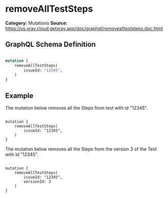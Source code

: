 # removeAllTestSteps

**Category:** Mutations
**Source:** https://us.xray.cloud.getxray.app/doc/graphql/removeallteststeps.doc.html

## GraphQL Schema Definition

```graphql

mutation {
    removeAllTestSteps(
        issueId: "12345",
    )
}

```

## Example

The mutation below removes all the Steps from test with id "12345".

```

mutation {
    removeAllTestSteps(
        issueId: "12345",
    )
}

```

The mutation below removes all the Steps from the version 3 of the Test with id "12345".

```

mutation {
    removeAllTestSteps(
        issueId: "12345",
        versionId: 3
    )
}

```